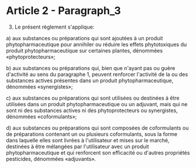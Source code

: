 # Article 2 - Paragraph_3

3. Le présent règlement s'applique:

a) aux substances ou préparations qui sont ajoutées à un produit phytopharmaceutique pour annihiler ou réduire les effets phytotoxiques du produit phytopharmaceutique sur certaines plantes, dénommées «phytoprotecteurs»;

b) aux substances ou préparations qui, bien que n'ayant pas ou guère d'activité au sens du paragraphe 1, peuvent renforcer l'activité de la ou des substances actives présentes dans un produit phytopharmaceutique, dénommées «synergistes»;

c) aux substances ou préparations qui sont utilisées ou destinées à être utilisées dans un produit phytopharmaceutique ou un adjuvant, mais qui ne sont ni des substances actives ni des phytoprotecteurs ou synergistes, dénommées «coformulants»;

d) aux substances ou préparations qui sont composées de coformulants ou de préparations contenant un ou plusieurs coformulants, sous la forme dans laquelle elles sont livrées à l'utilisateur et mises sur le marché, destinées à être mélangées par l'utilisateur avec un produit phytopharmaceutique et qui renforcent son efficacité ou d'autres propriétés pesticides, dénommées «adjuvants».